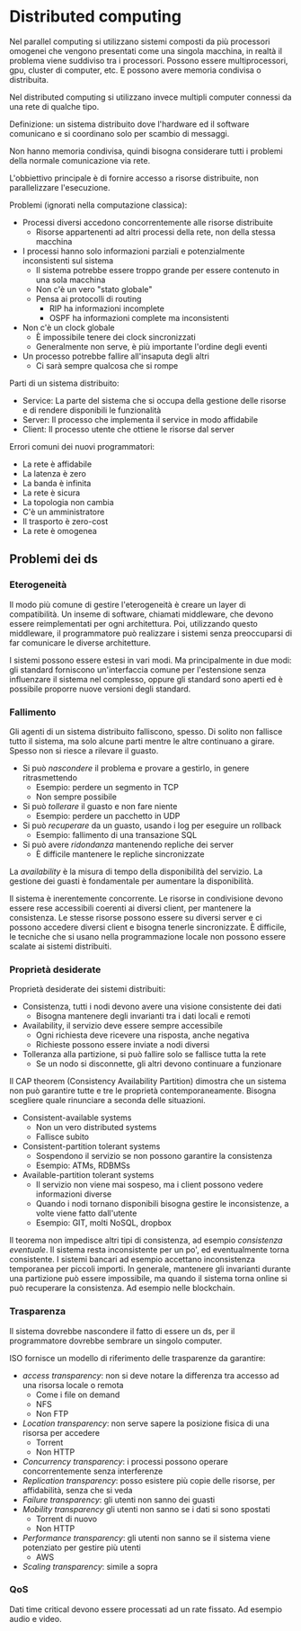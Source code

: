 # Distributed computing

Nel parallel computing si utilizzano sistemi composti da più processori omogenei che vengono presentati come una singola macchina, in realtà il problema viene suddiviso tra i processori.
Possono essere multiprocessori, gpu, cluster di computer, etc. E possono avere memoria condivisa o distribuita.

Nel distributed computing si utilizzano invece multipli computer connessi da una rete di qualche tipo.

Definizione: un sistema distribuito dove l'hardware ed il software comunicano e si coordinano solo per scambio di messaggi.

Non hanno memoria condivisa, quindi bisogna considerare tutti i problemi della normale comunicazione via rete.

L'obbiettivo principale è di fornire accesso a risorse distribuite, non parallelizzare l'esecuzione.

Problemi (ignorati nella computazione classica):
* Processi diversi accedono concorrentemente alle risorse distribuite
  * Risorse appartenenti ad altri processi della rete, non della stessa macchina
* I processi hanno solo informazioni parziali e potenzialmente inconsistenti sul sistema
  * Il sistema potrebbe essere troppo grande per essere contenuto in una sola macchina
  * Non c'è un vero "stato globale"
  * Pensa ai protocolli di routing
    * RIP ha informazioni incomplete
    * OSPF ha informazioni complete ma inconsistenti
* Non c'è un clock globale
  * È impossibile tenere dei clock sincronizzati
  * Generalmente non serve, è più importante l'ordine degli eventi
* Un processo potrebbe fallire all'insaputa degli altri
  * Ci sarà sempre qualcosa che si rompe

Parti di un sistema distribuito:
* Service: La parte del sistema che si occupa della gestione delle risorse e di rendere disponibili le funzionalità
* Server: Il processo che implementa il service in modo affidabile
* Client: Il processo utente che ottiene le risorse dal server

Errori comuni dei nuovi programmatori:
* La rete è affidabile
* La latenza è zero
* La banda è infinita
* La rete è sicura
* La topologia non cambia
* C'è un amministratore
* Il trasporto è zero-cost
* La rete è omogenea

## Problemi dei ds

### Eterogeneità

Il modo più comune di gestire l'eterogeneità è creare un layer di compatibilità. Un inseme di software, chiamati middleware, che devono essere reimplementati per ogni architettura. Poi, utilizzando questo middleware, il programmatore può realizzare i sistemi senza preoccuparsi di far comunicare le diverse architetture.

I sistemi possono essere estesi in vari modi. Ma principalmente in due modi: gli standard forniscono un'interfaccia comune per l'estensione senza influenzare il sistema nel complesso, oppure gli standard sono aperti ed è possibile proporre nuove versioni degli standard.

### Fallimento

Gli agenti di un sistema distribuito falliscono, spesso. Di solito non fallisce tutto il sistema, ma solo alcune parti mentre le altre continuano a girare. Spesso non si riesce a rilevare il guasto.
* Si può *nascondere* il problema e provare a gestirlo, in genere ritrasmettendo
  * Esempio: perdere un segmento in TCP
  * Non sempre possibile
* Si può *tollerare* il guasto e non fare niente
  * Esempio: perdere un pacchetto in UDP
* Si può *recuperare* da un guasto, usando i log per eseguire un rollback
  * Esempio: fallimento di una transazione SQL
* Si può avere *ridondanza* mantenendo repliche dei server
  * È difficile mantenere le repliche sincronizzate

La *availability* è la misura di tempo della disponibilità del servizio. La gestione dei guasti è fondamentale per aumentare la disponibilità.

Il sistema è inerentemente concorrente. Le risorse in condivisione devono essere rese accessibili coerenti ai diversi client, per mantenere la consistenza.
Le stesse risorse possono essere su diversi server e ci possono accedere diversi client e bisogna tenerle sincronizzate. È difficile, le tecniche che si usano nella programmazione locale non possono essere scalate ai sistemi distribuiti.

### Proprietà desiderate

Proprietà desiderate dei sistemi distribuiti:
* Consistenza, tutti i nodi devono avere una visione consistente dei dati
  * Bisogna mantenere degli invarianti tra i dati locali e remoti
* Availability, il servizio deve essere sempre accessibile
  * Ogni richiesta deve ricevere una risposta, anche negativa
  * Richieste possono essere inviate a nodi diversi
* Tolleranza alla partizione, si può fallire solo se fallisce tutta la rete
  * Se un nodo si disconnette, gli altri devono continuare a funzionare

Il CAP theorem (Consistency Availability Partition) dimostra che un sistema non può garantire tutte e tre le proprietà contemporaneamente. Bisogna scegliere quale rinunciare a seconda delle situazioni.
* Consistent-available systems
  * Non un vero distributed systems
  * Fallisce subito
* Consistent-partition tolerant systems
  * Sospendono il servizio se non possono garantire la consistenza
  * Esempio: ATMs, RDBMSs
* Available-partition tolerant systems
  * Il servizio non viene mai sospeso, ma i client possono vedere informazioni diverse
  * Quando i nodi tornano disponibili bisogna gestire le inconsistenze, a volte viene fatto dall'utente
  * Esempio: GIT, molti NoSQL, dropbox

Il teorema non impedisce altri tipi di consistenza, ad esempio *consistenza eventuale*. Il sistema resta inconsistente per un po', ed eventualmente torna consistente. I sistemi bancari ad esempio accettano inconsistenza temporanea per piccoli importi.
In generale, mantenere gli invarianti durante una partizione può essere impossibile, ma quando il sistema torna online si può recuperare la consistenza. Ad esempio nelle blockchain.

### Trasparenza

Il sistema dovrebbe nascondere il fatto di essere un ds, per il programmatore dovrebbe sembrare un singolo computer.

ISO fornisce un modello di riferimento delle trasparenze da garantire:
* *access transparency*: non si deve notare la differenza tra accesso ad una risorsa locale o remota
  * Come i file on demand
  * NFS
  * Non FTP
* *Location transparency*: non serve sapere la posizione fisica di una risorsa per accedere
  * Torrent
  * Non HTTP
* *Concurrency transparency*: i processi possono operare concorrentemente senza interferenze
* *Replication transparency*: posso esistere più copie delle risorse, per affidabilità, senza che si veda
* *Failure transparency*: gli utenti non sanno dei guasti
* *Mobility transparency* gli utenti non sanno se i dati si sono spostati
  * Torrent di nuovo
  * Non HTTP
* *Performance transparency*: gli utenti non sanno se il sistema viene potenziato per gestire più utenti
  * AWS
* *Scaling transparency*: simile a sopra

### QoS

Dati time critical devono essere processati ad un rate fissato. Ad esempio audio e video.